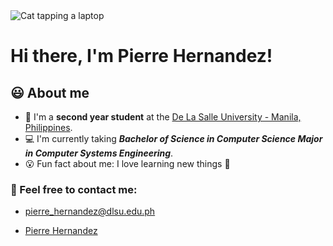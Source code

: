 <div>
<img src="https://c.tenor.com/LSDeBe2JAfoAAAAC/cat-coding.gif" alt="Cat tapping a laptop"><br>
<h1>Hi there, I'm Pierre Hernandez!</h1>
</div>

## 😃 About me
- 📗 I'm a **second year student** at the [De La Salle University - Manila, Philippines].
- 💻 I'm currently taking ***Bachelor of Science in Computer Science Major in Computer Systems Engineering***.
- 😮 Fun fact about me: I love learning new things 📖

### 📧 Feel free to contact me:
- <a href="mailto:pierre_hernandez@dlsu.edu.ph">pierre_hernandez@dlsu.edu.ph</a></p>
- <a href="www.linkedin.com/in/pierre-hernandez-b07048224">Pierre Hernandez</a>



<!-- Links -->

[De La Salle University - Manila, Philippines]: https://www.dlsu.edu.ph/
